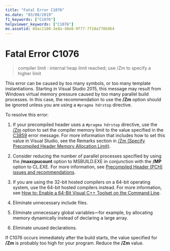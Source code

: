 ```yaml
---
title: "Fatal Error C1076"
ms.date: "03/08/2019"
f1_keywords: ["C1076"]
helpviewer_keywords: ["C1076"]
ms.assetid: 84ac1180-3e8a-48e8-9f77-7f18a778b964
---
```

# Fatal Error C1076

> compiler limit : internal heap limit reached; use /Zm to specify a higher limit

This error can be caused by too many symbols, or too many template instantiations. Starting in Visual Studio 2015, this message may result from Windows virtual memory pressure caused by too many parallel build processes. In this case, the recommendation to use the **/Zm** option should be ignored unless you are using a `#pragma hdrstop` directive.

To resolve this error:

1. If your precompiled header uses a `#pragma hdrstop` directive, use the [/Zm](../../build/reference/zm-specify-precompiled-header-memory-allocation-limit.md) option to set the compiler memory limit to the value specified in the [C3859](../../error-messages/compiler-errors-2/compiler-error-c3859.md) error message. For more information that includes how to set this value in Visual Studio, see the Remarks section in [/Zm (Specify Precompiled Header Memory Allocation Limit)](../../build/reference/zm-specify-precompiled-header-memory-allocation-limit.md).

1. Consider reducing the number of parallel processes specified by using the **/maxcpucount** option to MSBUILD.EXE in conjunction with the **/MP** option to CL.EXE. For more information, see [Precompiled Header (PCH) issues and recommendations](https://devblogs.microsoft.com/cppblog/precompiled-header-pch-issues-and-recommendations/).

1. If you are using the 32-bit hosted compilers on a 64-bit operating system, use the 64-bit hosted compilers instead. For more information, see [How to: Enable a 64-Bit Visual C++ Toolset on the Command Line](../../build/how-to-enable-a-64-bit-visual-cpp-toolset-on-the-command-line.md).

1. Eliminate unnecessary include files.

1. Eliminate unnecessary global variables—for example, by allocating memory dynamically instead of declaring a large array.

1. Eliminate unused declarations.

If C1076 occurs immediately after the build starts, the value specified for **/Zm** is probably too high for your program. Reduce the **/Zm** value.